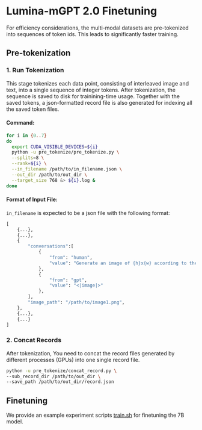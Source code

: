 # Lumina-mGPT 2.0 Finetuning

For efficiency considerations, the multi-modal datasets are pre-tokenized into sequences of token ids. This leads to significantly faster training.

## Pre-tokenization


### 1. Run Tokenization

This stage tokenizes each data point, consisting of interleaved image and text, into a single sequence of integer tokens. After tokenization, the sequence is saved to disk for trainining-time usage. Together with the saved tokens, a json-formatted record file is also generated for indexing all the saved token files.

#### Command:

```bash
for i in {0..7}
do
  export CUDA_VISIBLE_DEVICES=${i}
  python -u pre_tokenize/pre_tokenize.py \
  --splits=8 \
  --rank=${i} \
  --in_filename /path/to/in_filename.json \
  --out_dir /path/to/out_dir \
  --target_size 768 &> ${i}.log &
done
```

#### Format of Input File:

`in_filename` is expected to be a json file with the following format:
```python
[
    {...},
    {...},
    {
        "conversations":[
            {
                "from": "human",
                "value": "Generate an image of {h}x{w} according to the following prompt:<|prompt|>"
            },
            {
                "from": "gpt",
                "value": "<|image|>"
            },
        ],
        "image_path": "/path/to/image1.png",
    },
    {...},
    {...}
]
```

### 2. Concat Records

After tokenization, You need to concat the record files generated by different processes (GPUs) into one single record file.


```bash
python -u pre_tokenize/concat_record.py \
--sub_record_dir /path/to/out_dir \
--save_path /path/to/out_dir/record.json
```

## Finetuning
We provide an example experiment scripts [train.sh](lumina_mgpt/scripts/train.sh) for finetuning the 7B model. 
